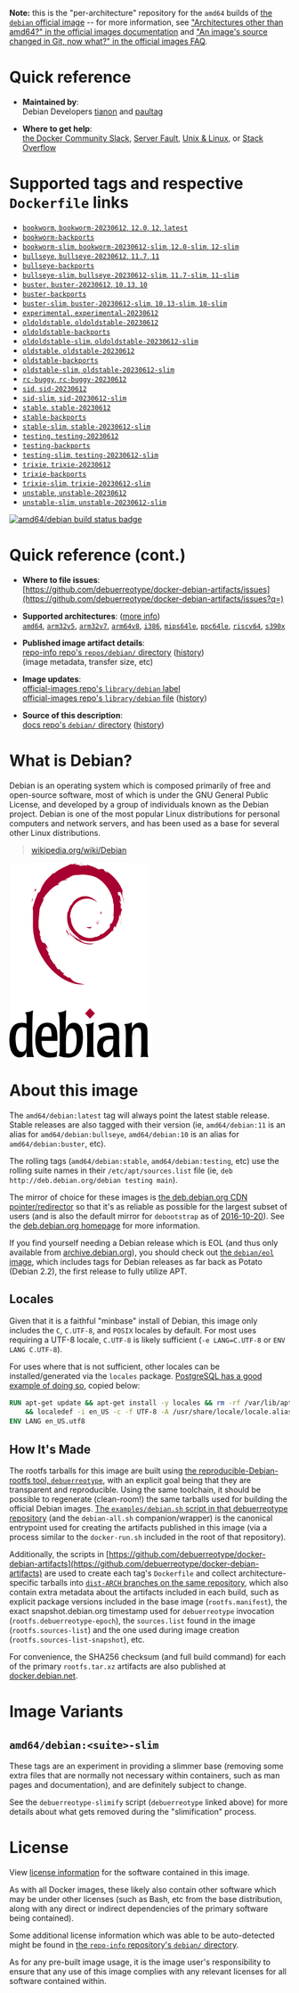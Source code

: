 <!--

********************************************************************************

WARNING:

    DO NOT EDIT "debian/README.md"

    IT IS AUTO-GENERATED

    (from the other files in "debian/" combined with a set of templates)

********************************************************************************

-->

**Note:** this is the "per-architecture" repository for the `amd64` builds of [the `debian` official image](https://hub.docker.com/_/debian) -- for more information, see ["Architectures other than amd64?" in the official images documentation](https://github.com/docker-library/official-images#architectures-other-than-amd64) and ["An image's source changed in Git, now what?" in the official images FAQ](https://github.com/docker-library/faq#an-images-source-changed-in-git-now-what).

# Quick reference

-	**Maintained by**:  
	Debian Developers [tianon](https://qa.debian.org/developer.php?login=tianon) and [paultag](https://qa.debian.org/developer.php?login=paultag)

-	**Where to get help**:  
	[the Docker Community Slack](https://dockr.ly/comm-slack), [Server Fault](https://serverfault.com/help/on-topic), [Unix & Linux](https://unix.stackexchange.com/help/on-topic), or [Stack Overflow](https://stackoverflow.com/help/on-topic)

# Supported tags and respective `Dockerfile` links

-	[`bookworm`, `bookworm-20230612`, `12.0`, `12`, `latest`](https://github.com/debuerreotype/docker-debian-artifacts/blob/5d82e5bd86fac51cae5798d8984f8d438e215cc9/bookworm/Dockerfile)
-	[`bookworm-backports`](https://github.com/debuerreotype/docker-debian-artifacts/blob/5d82e5bd86fac51cae5798d8984f8d438e215cc9/bookworm/backports/Dockerfile)
-	[`bookworm-slim`, `bookworm-20230612-slim`, `12.0-slim`, `12-slim`](https://github.com/debuerreotype/docker-debian-artifacts/blob/5d82e5bd86fac51cae5798d8984f8d438e215cc9/bookworm/slim/Dockerfile)
-	[`bullseye`, `bullseye-20230612`, `11.7`, `11`](https://github.com/debuerreotype/docker-debian-artifacts/blob/5d82e5bd86fac51cae5798d8984f8d438e215cc9/bullseye/Dockerfile)
-	[`bullseye-backports`](https://github.com/debuerreotype/docker-debian-artifacts/blob/5d82e5bd86fac51cae5798d8984f8d438e215cc9/bullseye/backports/Dockerfile)
-	[`bullseye-slim`, `bullseye-20230612-slim`, `11.7-slim`, `11-slim`](https://github.com/debuerreotype/docker-debian-artifacts/blob/5d82e5bd86fac51cae5798d8984f8d438e215cc9/bullseye/slim/Dockerfile)
-	[`buster`, `buster-20230612`, `10.13`, `10`](https://github.com/debuerreotype/docker-debian-artifacts/blob/5d82e5bd86fac51cae5798d8984f8d438e215cc9/buster/Dockerfile)
-	[`buster-backports`](https://github.com/debuerreotype/docker-debian-artifacts/blob/5d82e5bd86fac51cae5798d8984f8d438e215cc9/buster/backports/Dockerfile)
-	[`buster-slim`, `buster-20230612-slim`, `10.13-slim`, `10-slim`](https://github.com/debuerreotype/docker-debian-artifacts/blob/5d82e5bd86fac51cae5798d8984f8d438e215cc9/buster/slim/Dockerfile)
-	[`experimental`, `experimental-20230612`](https://github.com/debuerreotype/docker-debian-artifacts/blob/5d82e5bd86fac51cae5798d8984f8d438e215cc9/experimental/Dockerfile)
-	[`oldoldstable`, `oldoldstable-20230612`](https://github.com/debuerreotype/docker-debian-artifacts/blob/5d82e5bd86fac51cae5798d8984f8d438e215cc9/oldoldstable/Dockerfile)
-	[`oldoldstable-backports`](https://github.com/debuerreotype/docker-debian-artifacts/blob/5d82e5bd86fac51cae5798d8984f8d438e215cc9/oldoldstable/backports/Dockerfile)
-	[`oldoldstable-slim`, `oldoldstable-20230612-slim`](https://github.com/debuerreotype/docker-debian-artifacts/blob/5d82e5bd86fac51cae5798d8984f8d438e215cc9/oldoldstable/slim/Dockerfile)
-	[`oldstable`, `oldstable-20230612`](https://github.com/debuerreotype/docker-debian-artifacts/blob/5d82e5bd86fac51cae5798d8984f8d438e215cc9/oldstable/Dockerfile)
-	[`oldstable-backports`](https://github.com/debuerreotype/docker-debian-artifacts/blob/5d82e5bd86fac51cae5798d8984f8d438e215cc9/oldstable/backports/Dockerfile)
-	[`oldstable-slim`, `oldstable-20230612-slim`](https://github.com/debuerreotype/docker-debian-artifacts/blob/5d82e5bd86fac51cae5798d8984f8d438e215cc9/oldstable/slim/Dockerfile)
-	[`rc-buggy`, `rc-buggy-20230612`](https://github.com/debuerreotype/docker-debian-artifacts/blob/5d82e5bd86fac51cae5798d8984f8d438e215cc9/rc-buggy/Dockerfile)
-	[`sid`, `sid-20230612`](https://github.com/debuerreotype/docker-debian-artifacts/blob/5d82e5bd86fac51cae5798d8984f8d438e215cc9/sid/Dockerfile)
-	[`sid-slim`, `sid-20230612-slim`](https://github.com/debuerreotype/docker-debian-artifacts/blob/5d82e5bd86fac51cae5798d8984f8d438e215cc9/sid/slim/Dockerfile)
-	[`stable`, `stable-20230612`](https://github.com/debuerreotype/docker-debian-artifacts/blob/5d82e5bd86fac51cae5798d8984f8d438e215cc9/stable/Dockerfile)
-	[`stable-backports`](https://github.com/debuerreotype/docker-debian-artifacts/blob/5d82e5bd86fac51cae5798d8984f8d438e215cc9/stable/backports/Dockerfile)
-	[`stable-slim`, `stable-20230612-slim`](https://github.com/debuerreotype/docker-debian-artifacts/blob/5d82e5bd86fac51cae5798d8984f8d438e215cc9/stable/slim/Dockerfile)
-	[`testing`, `testing-20230612`](https://github.com/debuerreotype/docker-debian-artifacts/blob/5d82e5bd86fac51cae5798d8984f8d438e215cc9/testing/Dockerfile)
-	[`testing-backports`](https://github.com/debuerreotype/docker-debian-artifacts/blob/5d82e5bd86fac51cae5798d8984f8d438e215cc9/testing/backports/Dockerfile)
-	[`testing-slim`, `testing-20230612-slim`](https://github.com/debuerreotype/docker-debian-artifacts/blob/5d82e5bd86fac51cae5798d8984f8d438e215cc9/testing/slim/Dockerfile)
-	[`trixie`, `trixie-20230612`](https://github.com/debuerreotype/docker-debian-artifacts/blob/5d82e5bd86fac51cae5798d8984f8d438e215cc9/trixie/Dockerfile)
-	[`trixie-backports`](https://github.com/debuerreotype/docker-debian-artifacts/blob/5d82e5bd86fac51cae5798d8984f8d438e215cc9/trixie/backports/Dockerfile)
-	[`trixie-slim`, `trixie-20230612-slim`](https://github.com/debuerreotype/docker-debian-artifacts/blob/5d82e5bd86fac51cae5798d8984f8d438e215cc9/trixie/slim/Dockerfile)
-	[`unstable`, `unstable-20230612`](https://github.com/debuerreotype/docker-debian-artifacts/blob/5d82e5bd86fac51cae5798d8984f8d438e215cc9/unstable/Dockerfile)
-	[`unstable-slim`, `unstable-20230612-slim`](https://github.com/debuerreotype/docker-debian-artifacts/blob/5d82e5bd86fac51cae5798d8984f8d438e215cc9/unstable/slim/Dockerfile)

[![amd64/debian build status badge](https://img.shields.io/jenkins/s/https/doi-janky.infosiftr.net/job/multiarch/job/amd64/job/debian.svg?label=amd64/debian%20%20build%20job)](https://doi-janky.infosiftr.net/job/multiarch/job/amd64/job/debian/)

# Quick reference (cont.)

-	**Where to file issues**:  
	[https://github.com/debuerreotype/docker-debian-artifacts/issues](https://github.com/debuerreotype/docker-debian-artifacts/issues?q=)

-	**Supported architectures**: ([more info](https://github.com/docker-library/official-images#architectures-other-than-amd64))  
	[`amd64`](https://hub.docker.com/r/amd64/debian/), [`arm32v5`](https://hub.docker.com/r/arm32v5/debian/), [`arm32v7`](https://hub.docker.com/r/arm32v7/debian/), [`arm64v8`](https://hub.docker.com/r/arm64v8/debian/), [`i386`](https://hub.docker.com/r/i386/debian/), [`mips64le`](https://hub.docker.com/r/mips64le/debian/), [`ppc64le`](https://hub.docker.com/r/ppc64le/debian/), [`riscv64`](https://hub.docker.com/r/riscv64/debian/), [`s390x`](https://hub.docker.com/r/s390x/debian/)

-	**Published image artifact details**:  
	[repo-info repo's `repos/debian/` directory](https://github.com/docker-library/repo-info/blob/master/repos/debian) ([history](https://github.com/docker-library/repo-info/commits/master/repos/debian))  
	(image metadata, transfer size, etc)

-	**Image updates**:  
	[official-images repo's `library/debian` label](https://github.com/docker-library/official-images/issues?q=label%3Alibrary%2Fdebian)  
	[official-images repo's `library/debian` file](https://github.com/docker-library/official-images/blob/master/library/debian) ([history](https://github.com/docker-library/official-images/commits/master/library/debian))

-	**Source of this description**:  
	[docs repo's `debian/` directory](https://github.com/docker-library/docs/tree/master/debian) ([history](https://github.com/docker-library/docs/commits/master/debian))

# What is Debian?

Debian is an operating system which is composed primarily of free and open-source software, most of which is under the GNU General Public License, and developed by a group of individuals known as the Debian project. Debian is one of the most popular Linux distributions for personal computers and network servers, and has been used as a base for several other Linux distributions.

> [wikipedia.org/wiki/Debian](https://en.wikipedia.org/wiki/Debian)

![logo](https://raw.githubusercontent.com/docker-library/docs/b449be7df57e9ed9086bb5821bfb5d6cdc5d67a4/debian/logo.png)

# About this image

The `amd64/debian:latest` tag will always point the latest stable release. Stable releases are also tagged with their version (ie, `amd64/debian:11` is an alias for `amd64/debian:bullseye`, `amd64/debian:10` is an alias for `amd64/debian:buster`, etc).

The rolling tags (`amd64/debian:stable`, `amd64/debian:testing`, etc) use the rolling suite names in their `/etc/apt/sources.list` file (ie, `deb http://deb.debian.org/debian testing main`).

The mirror of choice for these images is [the deb.debian.org CDN pointer/redirector](https://deb.debian.org) so that it's as reliable as possible for the largest subset of users (and is also the default mirror for `debootstrap` as of [2016-10-20](https://anonscm.debian.org/cgit/d-i/debootstrap.git/commit/?id=9e8bc60ad1ccf3a25ce7890526b70059f3e770de)). See the [deb.debian.org homepage](https://deb.debian.org) for more information.

If you find yourself needing a Debian release which is EOL (and thus only available from [archive.debian.org](http://archive.debian.org)), you should check out [the `debian/eol` image](https://hub.docker.com/r/debian/eol/), which includes tags for Debian releases as far back as Potato (Debian 2.2), the first release to fully utilize APT.

## Locales

Given that it is a faithful "minbase" install of Debian, this image only includes the `C`, `C.UTF-8`, and `POSIX` locales by default. For most uses requiring a UTF-8 locale, `C.UTF-8` is likely sufficient (`-e LANG=C.UTF-8` or `ENV LANG C.UTF-8`).

For uses where that is not sufficient, other locales can be installed/generated via the `locales` package. [PostgreSQL has a good example of doing so](https://github.com/docker-library/postgres/blob/69bc540ecfffecce72d49fa7e4a46680350037f9/9.6/Dockerfile#L21-L24), copied below:

```dockerfile
RUN apt-get update && apt-get install -y locales && rm -rf /var/lib/apt/lists/* \
	&& localedef -i en_US -c -f UTF-8 -A /usr/share/locale/locale.alias en_US.UTF-8
ENV LANG en_US.utf8
```

## How It's Made

The rootfs tarballs for this image are built using [the reproducible-Debian-rootfs tool, `debuerreotype`](https://github.com/debuerreotype/debuerreotype), with an explicit goal being that they are transparent and reproducible. Using the same toolchain, it should be possible to regenerate (clean-room!) the same tarballs used for building the official Debian images. [The `examples/debian.sh` script in that debuerreotype repository](https://github.com/debuerreotype/debuerreotype/blob/master/examples/debian.sh) (and the `debian-all.sh` companion/wrapper) is the canonical entrypoint used for creating the artifacts published in this image (via a process similar to the `docker-run.sh` included in the root of that repository).

Additionally, the scripts in [https://github.com/debuerreotype/docker-debian-artifacts](https://github.com/debuerreotype/docker-debian-artifacts) are used to create each tag's `Dockerfile` and collect architecture-specific tarballs into [`dist-ARCH` branches on the same repository](https://github.com/debuerreotype/docker-debian-artifacts/branches), which also contain extra metadata about the artifacts included in each build, such as explicit package versions included in the base image (`rootfs.manifest`), the exact snapshot.debian.org timestamp used for `debuerreotype` invocation (`rootfs.debuerreotype-epoch`), the `sources.list` found in the image (`rootfs.sources-list`) and the one used during image creation (`rootfs.sources-list-snapshot`), etc.

For convenience, the SHA256 checksum (and full build command) for each of the primary `rootfs.tar.xz` artifacts are also published at [docker.debian.net](https://docker.debian.net/).

# Image Variants

## `amd64/debian:<suite>-slim`

These tags are an experiment in providing a slimmer base (removing some extra files that are normally not necessary within containers, such as man pages and documentation), and are definitely subject to change.

See the `debuerreotype-slimify` script (`debuerreotype` linked above) for more details about what gets removed during the "slimification" process.

# License

View [license information](https://www.debian.org/social_contract#guidelines) for the software contained in this image.

As with all Docker images, these likely also contain other software which may be under other licenses (such as Bash, etc from the base distribution, along with any direct or indirect dependencies of the primary software being contained).

Some additional license information which was able to be auto-detected might be found in [the `repo-info` repository's `debian/` directory](https://github.com/docker-library/repo-info/tree/master/repos/debian).

As for any pre-built image usage, it is the image user's responsibility to ensure that any use of this image complies with any relevant licenses for all software contained within.
